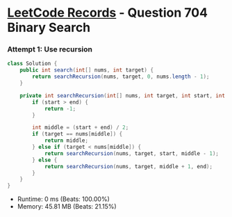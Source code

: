 # [LeetCode Records](../../README.md) - Question 704 Binary Search

### Attempt 1: Use recursion
```java
class Solution {
    public int search(int[] nums, int target) {
        return searchRecursion(nums, target, 0, nums.length - 1);
    }

    private int searchRecursion(int[] nums, int target, int start, int end) {
        if (start > end) {
            return -1;
        }

        int middle = (start + end) / 2;
        if (target == nums[middle]) {
            return middle;
        } else if (target < nums[middle]) {
            return searchRecursion(nums, target, start, middle - 1);
        } else {
            return searchRecursion(nums, target, middle + 1, end);
        }
    }
}
```
- Runtime: 0 ms (Beats: 100.00%)
- Memory: 45.81 MB (Beats: 21.15%)

<br>
